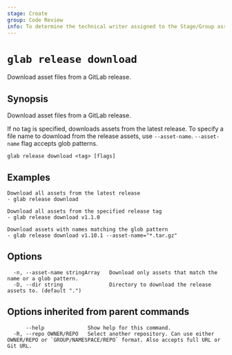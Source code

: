 ```yaml
---
stage: Create
group: Code Review
info: To determine the technical writer assigned to the Stage/Group associated with this page, see https://about.gitlab.com/handbook/product/ux/technical-writing/#assignments
---
```


<!--
This documentation is auto generated by a script.
Please do not edit this file directly. Run `make gen-docs` instead.
-->

# `glab release download`

Download asset files from a GitLab release.

## Synopsis

Download asset files from a GitLab release.

If no tag is specified, downloads assets from the latest release.
To specify a file name to download from the release assets, use `--asset-name`.
`--asset-name` flag accepts glob patterns.

```plaintext
glab release download <tag> [flags]
```

## Examples

```plaintext
Download all assets from the latest release
- glab release download

Download all assets from the specified release tag
- glab release download v1.1.0

Download assets with names matching the glob pattern
- glab release download v1.10.1 --asset-name="*.tar.gz"

```

## Options

```plaintext
  -n, --asset-name stringArray   Download only assets that match the name or a glob pattern.
  -D, --dir string               Directory to download the release assets to. (default ".")
```

## Options inherited from parent commands

```plaintext
      --help              Show help for this command.
  -R, --repo OWNER/REPO   Select another repository. Can use either OWNER/REPO or `GROUP/NAMESPACE/REPO` format. Also accepts full URL or Git URL.
```
